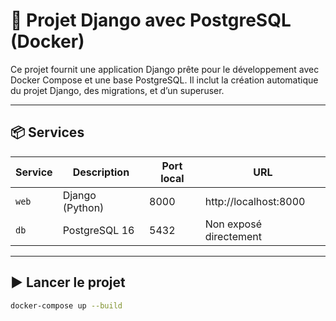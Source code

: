 # 🐳 Projet Django avec PostgreSQL (Docker)

Ce projet fournit une application Django prête pour le développement avec Docker Compose et une base PostgreSQL. Il inclut la création automatique du projet Django, des migrations, et d’un superuser.

---

## 📦 Services

| Service | Description     | Port local | URL                    |
| ------- | --------------- | ---------- | ---------------------- |
| `web`   | Django (Python) | 8000       | http://localhost:8000  |
| `db`    | PostgreSQL 16   | 5432       | Non exposé directement |

---

## ▶️ Lancer le projet

```bash
docker-compose up --build
